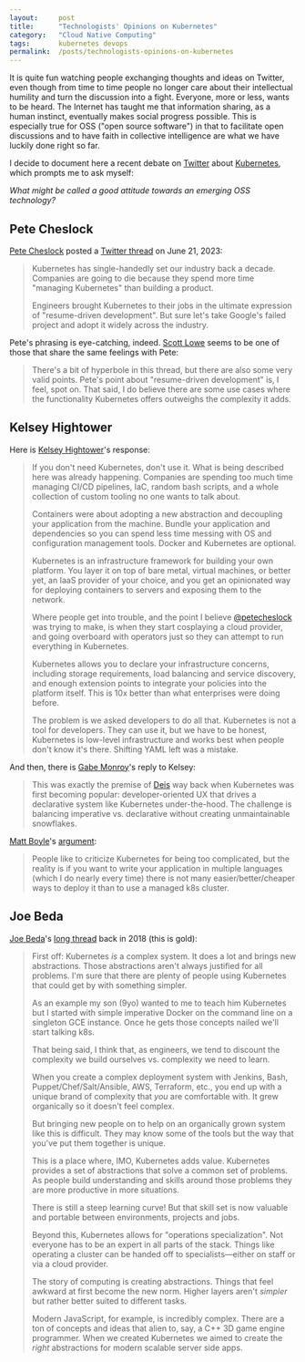 ```yaml
---
layout:     post
title:      "Technologists' Opinions on Kubernetes"
category:   "Cloud Native Computing"
tags:       kubernetes devops
permalink:  /posts/technologists-opinions-on-kubernetes
---
```


It is quite fun watching people exchanging thoughts and ideas on Twitter, even though from time to time people no longer care about their intellectual humility and turn the discussion into a fight. Everyone, more or less, wants to be heard. The Internet has taught me that information sharing, as a human instinct, eventually makes social progress possible. This is especially true for OSS ("open source software") in that to facilitate open discussions and to have faith in collective intelligence are what we have luckily done right so far.

<!-- excerpt-end -->

I decide to document here a recent debate on [Twitter](https://twitter.com/) about [Kubernetes](https://kubernetes.io/), which prompts me to ask myself:

*What might be called a good attitude towards an emerging OSS technology?*

## Pete Cheslock

[Pete Cheslock](https://pete.wtf/) posted a [Twitter thread](https://twitter.com/petecheslock/status/1671536499748118532) on June 21, 2023:

> Kubernetes has single-handedly set our industry back a decade. Companies are going to die because they spend more time "managing Kubernetes" than building a product.
>
> Engineers brought Kubernetes to their jobs in the ultimate expression of "resume-driven development". But sure let's take Google's failed project and adopt it widely across the industry.

Pete's phrasing is eye-catching, indeed. [Scott Lowe](https://blog.scottlowe.org/) seems to be one of those that share the same feelings with Pete:

> There's a bit of hyperbole in this thread, but there are also some very valid points. Pete's point about "resume-driven development" is, I feel, spot on. That said, I do believe there are some use cases where the functionality Kubernetes offers outweighs the complexity it adds.

## Kelsey Hightower

Here is [Kelsey Hightower](https://github.com/kelseyhightower)'s response:

> If you don't need Kubernetes, don't use it. What is being described here was already happening. Companies are spending too much time managing CI/CD pipelines, IaC, random bash scripts, and a whole collection of custom tooling no one wants to talk about.
>
> Containers were about adopting a new abstraction and decoupling your application from the machine. Bundle your application and dependencies so you can spend less time messing with OS and configuration management tools. Docker and Kubernetes are optional.
>
> Kubernetes is an infrastructure framework for building your own platform. You layer it on top of bare metal, virtual machines, or better yet, an IaaS provider of your choice, and you get an opinionated way for deploying containers to servers and exposing them to the network.
>
> Where people get into trouble, and the point I believe [@petecheslock](https://twitter.com/petecheslock) was trying to make, is when they start cosplaying a cloud provider, and going overboard with operators just so they can attempt to run everything in Kubernetes.
>
> Kubernetes allows you to declare your infrastructure concerns, including storage requirements, load balancing and service discovery, and enough extension points to integrate your policies into the platform itself. This is 10x better than what enterprises were doing before.
>
> The problem is we asked developers to do all that. Kubernetes is not a tool for developers. They can use it, but we have to be honest, Kubernetes is low-level infrastructure and works best when people don't know it's there. Shifting YAML left was a mistake.

And then, there is [Gabe Monroy](https://twitter.com/gabe_monroy?lang=en)'s reply to Kelsey:

> This was exactly the premise of [Deis](https://github.com/deis) way back when Kubernetes was first becoming popular: developer-oriented UX that drives a declarative system like Kubernetes under-the-hood. The challenge is balancing imperative vs. declarative without creating unmaintainable snowflakes.

[Matt Boyle](https://mattjamesboyle.com/)'s [argument](https://twitter.com/MattJamesBoyle/status/1668518042085597189):

> People like to criticize Kubernetes for being too complicated, but the reality is if you want to write your application in multiple languages (which I do nearly every time) there is not many easier/better/cheaper ways to deploy it than to use a managed k8s cluster.

## Joe Beda

[Joe Beda](https://hachyderm.io/@jbeda)'s [long thread](https://twitter.com/jbeda/status/993978918196531200) back in 2018 (this is gold):

> First off: Kubernetes *is* a complex system. It does a lot and brings new abstractions. Those abstractions aren't always justified for all problems. I'm sure that there are plenty of people using Kubernetes that could get by with something simpler.
>
> As an example my son (9yo) wanted to me to teach him Kubernetes but I started with simple imperative Docker on the command line on a singleton GCE instance. Once he gets those concepts nailed we'll start talking k8s.
>
> That being said, I think that, as engineers, we tend to discount the complexity we build ourselves vs. complexity we need to learn.
>
> When you create a complex deployment system with Jenkins, Bash, Puppet/Chef/Salt/Ansible, AWS, Terraform, etc., you end up with a unique brand of complexity that *you* are comfortable with. It grew organically so it doesn't feel complex.
>
> But bringing new people on to help on an organically grown system like this is difficult. They may know some of the tools but the way that you've put them together is unique.
>
> This is a place where, IMO, Kubernetes adds value. Kubernetes provides a set of abstractions that solve a common set of problems. As people build understanding and skills around those problems they are more productive in more situations.
>
> There is still a steep learning curve! But that skill set is now valuable and portable between environments, projects and jobs.
>
> Beyond this, Kubernetes allows for "operations specialization". Not everyone has to be an expert in all parts of the stack. Things like operating a cluster can be handed off to specialists&mdash;either on staff or via a cloud provider.
>
> The story of computing is creating abstractions. Things that feel awkward at first become the new norm. Higher layers aren't *simpler* but rather better suited to different tasks.
>
> Modern JavaScript, for example, is incredibly complex. There are a ton of concepts and ideas that alien to, say, a C++ 3D game engine programmer. When we created Kubernetes we aimed to create the *right* abstractions for modern scalable server side apps.